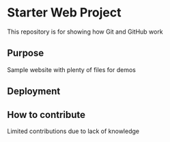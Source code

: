 # Starter Web Project

This repository is for showing how Git and GitHub work

## Purpose

Sample website with plenty of files for demos

## Deployment

## How to contribute

Limited contributions due to lack of knowledge